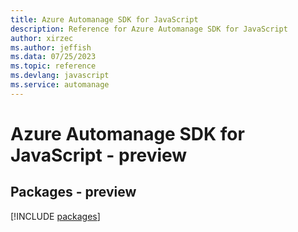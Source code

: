 ```yaml
---
title: Azure Automanage SDK for JavaScript
description: Reference for Azure Automanage SDK for JavaScript
author: xirzec
ms.author: jeffish
ms.data: 07/25/2023
ms.topic: reference
ms.devlang: javascript
ms.service: automanage
---
```

# Azure Automanage SDK for JavaScript - preview
## Packages - preview
[!INCLUDE [packages](automanage-index.md)]